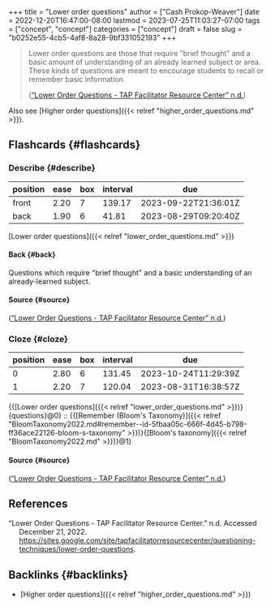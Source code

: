 +++
title = "Lower order questions"
author = ["Cash Prokop-Weaver"]
date = 2022-12-20T16:47:00-08:00
lastmod = 2023-07-25T11:03:27-07:00
tags = ["concept", "concept"]
categories = ["concept"]
draft = false
slug = "b0252e55-4cb5-4af8-8a28-9bf331052193"
+++

> Lower order questions are those that require "brief thought" and a basic amount of understanding of an already learned subject or area. These kinds of questions are meant to encourage students to recall or remember basic information.
>
> (<a href="#citeproc_bib_item_1">“Lower Order Questions - TAP Facilitator Resource Center” n.d.</a>)

Also see [Higher order questions]({{< relref "higher_order_questions.md" >}}).


## Flashcards {#flashcards}


### Describe {#describe}

| position | ease | box | interval | due                  |
|----------|------|-----|----------|----------------------|
| front    | 2.20 | 7   | 139.17   | 2023-09-22T21:36:01Z |
| back     | 1.90 | 6   | 41.81    | 2023-08-29T09:20:40Z |

[Lower order questions]({{< relref "lower_order_questions.md" >}})


#### Back {#back}

Questions which require "brief thought" and a basic understanding of an already-learned subject.


#### Source {#source}

(<a href="#citeproc_bib_item_1">“Lower Order Questions - TAP Facilitator Resource Center” n.d.</a>)


### Cloze {#cloze}

| position | ease | box | interval | due                  |
|----------|------|-----|----------|----------------------|
| 0        | 2.80 | 6   | 131.45   | 2023-10-24T11:29:39Z |
| 1        | 2.20 | 7   | 120.04   | 2023-08-31T16:38:57Z |

{{[Lower order questions]({{< relref "lower_order_questions.md" >}})}{questions}@0} :: {{[Remember (Bloom's Taxonomy)]({{< relref "BloomTaxonomy2022.md#remember--id-5fbaa05c-666f-4d45-b798-ff36ace22126-bloom-s-taxonomy" >}})}{[Bloom's taxonomy]({{< relref "BloomTaxonomy2022.md" >}})}@1}


#### Source {#source}

(<a href="#citeproc_bib_item_1">“Lower Order Questions - TAP Facilitator Resource Center” n.d.</a>)

## References

<style>.csl-entry{text-indent: -1.5em; margin-left: 1.5em;}</style><div class="csl-bib-body">
  <div class="csl-entry"><a id="citeproc_bib_item_1"></a>“Lower Order Questions - TAP Facilitator Resource Center.” n.d. Accessed December 21, 2022. <a href="https://sites.google.com/site/tapfacilitatorresourcecenter/questioning-techniques/lower-order-questions">https://sites.google.com/site/tapfacilitatorresourcecenter/questioning-techniques/lower-order-questions</a>.</div>
</div>


## Backlinks {#backlinks}

-   [Higher order questions]({{< relref "higher_order_questions.md" >}})
